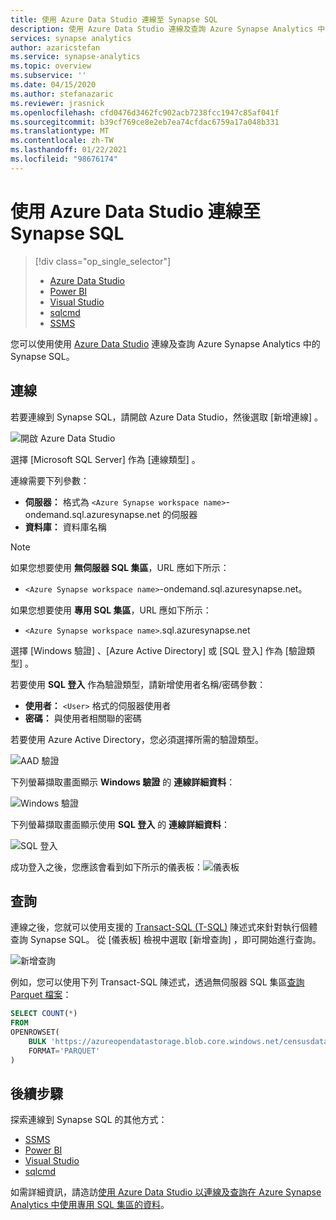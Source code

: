 ```yaml
---
title: 使用 Azure Data Studio 連線至 Synapse SQL
description: 使用 Azure Data Studio 連線及查詢 Azure Synapse Analytics 中的 Synapse SQL。
services: synapse analytics
author: azaricstefan
ms.service: synapse-analytics
ms.topic: overview
ms.subservice: ''
ms.date: 04/15/2020
ms.author: stefanazaric
ms.reviewer: jrasnick
ms.openlocfilehash: cfd0476d3462fc902acb7238fcc1947c85af041f
ms.sourcegitcommit: b39cf769ce8e2eb7ea74cfdac6759a17a048b331
ms.translationtype: MT
ms.contentlocale: zh-TW
ms.lasthandoff: 01/22/2021
ms.locfileid: "98676174"
---
```

# <a name="connect-to-synapse-sql-with-azure-data-studio"></a>使用 Azure Data Studio 連線至 Synapse SQL

> [!div class="op_single_selector"]
>
> * [Azure Data Studio](get-started-azure-data-studio.md)
> * [Power BI](get-started-power-bi-professional.md)
> * [Visual Studio](../sql-data-warehouse/sql-data-warehouse-query-visual-studio.md?toc=/azure/synapse-analytics/toc.json&bc=/azure/synapse-analytics/breadcrumb/toc.json)
> * [sqlcmd](get-started-connect-sqlcmd.md)
> * [SSMS](get-started-ssms.md)

您可以使用使用 [Azure Data Studio](/sql/azure-data-studio/download-azure-data-studio?toc=/azure/synapse-analytics/toc.json&bc=/azure/synapse-analytics/breadcrumb/toc.json&view=azure-sqldw-latest&preserve-view=true) 連線及查詢 Azure Synapse Analytics 中的 Synapse SQL。 

## <a name="connect"></a>連線

若要連線到 Synapse SQL，請開啟 Azure Data Studio，然後選取 [新增連線]  。

![開啟 Azure Data Studio](./media/get-started-azure-data-studio/1-start.png)

選擇 [Microsoft SQL Server]  作為 [連線類型]  。

連線需要下列參數：

* **伺服器：** 格式為 `<Azure Synapse workspace name>`-ondemand.sql.azuresynapse.net 的伺服器
* **資料庫：** 資料庫名稱

> [!NOTE]
> 如果您想要使用 **無伺服器 SQL 集區**，URL 應如下所示：
>
> - `<Azure Synapse workspace name>`-ondemand.sql.azuresynapse.net。
>
> 如果您想要使用 **專用 SQL 集區**，URL 應如下所示：
>
> - `<Azure Synapse workspace name>`.sql.azuresynapse.net

選擇 [Windows 驗證]  、[Azure Active Directory]  或 [SQL 登入]  作為 [驗證類型]  。

若要使用 **SQL 登入** 作為驗證類型，請新增使用者名稱/密碼參數：

* **使用者：** `<User>` 格式的伺服器使用者
* **密碼：** 與使用者相關聯的密碼

若要使用 Azure Active Directory，您必須選擇所需的驗證類型。

![AAD 驗證](./media/get-started-azure-data-studio/3-aad-auth.png)

下列螢幕擷取畫面顯示 **Windows 驗證** 的 **連線詳細資料**：

![Windows 驗證](./media/get-started-azure-data-studio/3-windows-auth.png)

下列螢幕擷取畫面顯示使用 **SQL 登入** 的 **連線詳細資料**：

![SQL 登入](./media/get-started-azure-data-studio/2-database-details.png)

成功登入之後，您應該會看到如下所示的儀表板：![儀表板](./media/get-started-azure-data-studio/4-dashboard.png)

## <a name="query"></a>查詢

連線之後，您就可以使用支援的 [Transact-SQL (T-SQL)](/sql/t-sql/language-reference?toc=/azure/synapse-analytics/toc.json&bc=/azure/synapse-analytics/breadcrumb/toc.json&view=azure-sqldw-latest&preserve-view=true) 陳述式來針對執行個體查詢 Synapse SQL。 從 [儀表板] 檢視中選取 [新增查詢]  ，即可開始進行查詢。

![新增查詢](./media/get-started-azure-data-studio/5-new-query.png)

例如，您可以使用下列 Transact-SQL 陳述式，透過無伺服器 SQL 集區[查詢 Parquet 檔案](query-parquet-files.md)：

```sql
SELECT COUNT(*)
FROM  
OPENROWSET(
    BULK 'https://azureopendatastorage.blob.core.windows.net/censusdatacontainer/release/us_population_county/year=20*/*.parquet',
    FORMAT='PARQUET'
)
```
## <a name="next-steps"></a>後續步驟 
探索連線到 Synapse SQL 的其他方式： 

- [SSMS](get-started-ssms.md)
- [Power BI](get-started-power-bi-professional.md)
- [Visual Studio](../sql-data-warehouse/sql-data-warehouse-query-visual-studio.md?toc=/azure/synapse-analytics/toc.json&bc=/azure/synapse-analytics/breadcrumb/toc.json)
- [sqlcmd](get-started-connect-sqlcmd.md)

如需詳細資訊，請造訪[使用 Azure Data Studio 以連線及查詢在 Azure Synapse Analytics 中使用專用 SQL 集區的資料](/sql/azure-data-studio/quickstart-sql-dw)。